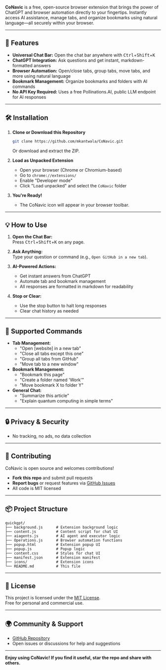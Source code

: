 **CoNavic** is a free, open-source browser extension that brings the power of ChatGPT and browser automation directly to your fingertips. Instantly access AI assistance, manage tabs, and organize bookmarks using natural language—all securely within your browser.

---

## 🚀 Features

- **Universal Chat Bar:** Open the chat bar anywhere with <kbd>Ctrl</kbd>+<kbd>Shift</kbd>+<kbd>K</kbd>
- **ChatGPT Integration:** Ask questions and get instant, markdown-formatted answers
- **Browser Automation:** Open/close tabs, group tabs, move tabs, and more using natural language
- **Bookmark Management:** Organize bookmarks and folders with AI commands
- **No API Key Required:** Uses a free Pollinations.AI, public LLM endpoint for AI responses

---

## 🛠️ Installation

1. **Clone or Download this Repository**
   ```sh
   git clone https://github.com/mkantwala/CoNavic.git
   ```
   Or download and extract the ZIP.

2. **Load as Unpacked Extension**
   - Open your browser (Chrome or Chromium-based)
   - Go to `chrome://extensions/`
   - Enable "Developer mode"
   - Click "Load unpacked" and select the `CoNavic` folder

3. **You're Ready!**
   - The CoNavic icon will appear in your browser toolbar.

---

## 💡 How to Use

1. **Open the Chat Bar:**  
   Press <kbd>Ctrl</kbd>+<kbd>Shift</kbd>+<kbd>K</kbd> on any page.

2. **Ask Anything:**  
   Type your question or command (e.g., `Open GitHub in a new tab`).

3. **AI-Powered Actions:**  
   - Get instant answers from ChatGPT
   - Automate tab and bookmark management
   - All responses are formatted in markdown for readability

4. **Stop or Clear:**  
   - Use the stop button to halt long responses
   - Clear chat history as needed

---

## 🧩 Supported Commands

- **Tab Management:**  
  - "Open [website] in a new tab"
  - "Close all tabs except this one"
  - "Group all tabs from GitHub"
  - "Move tab to a new window"
- **Bookmark Management:**  
  - "Bookmark this page"
  - "Create a folder named 'Work'"
  - "Move bookmark X to folder Y"
- **General Chat:**  
  - "Summarize this article"
  - "Explain quantum computing in simple terms"

---

## 🔒 Privacy & Security

- No tracking, no ads, no data collection

---

## 👐 Contributing

CoNavic is open source and welcomes contributions!

- **Fork this repo** and submit pull requests
- **Report bugs** or request features via [GitHub Issues](https://github.com/mkantwala/CoNavic/issues)
- All code is MIT licensed

---

## 📦 Project Structure

```
quickgpt/
├── background.js      # Extension background logic
├── content.js         # Content script for chat UI
├── aiagents.js        # AI agent and executor logic
├── Operations.js      # Browser automation functions
├── popup.html         # Extension popup UI
├── popup.js           # Popup logic
├── content.css        # Styles for chat UI
├── manifest.json      # Extension manifest
├── icons/             # Extension icons
└── README.md          # This file
```

---

## 📃 License

This project is licensed under the [MIT License](LICENSE).  
Free for personal and commercial use.

---

## 🌍 Community & Support

- [GitHub Repository](https://github.com/mkantwala/CoNavic)
- Open issues or discussions for help and suggestions

---

**Enjoy using CoNavic! If you find it useful, star the repo and share with others.**
